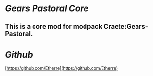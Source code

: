 # **_Gears Pastoral Core_**

This is a core mod for modpack Craete:Gears-Pastoral.
------------------------------------------------------

# **_Github_**

[https://github.com/Etherre](https://github.com/Etherre)
